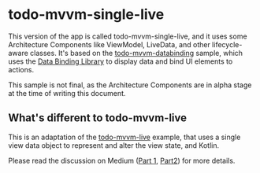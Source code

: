 # todo-mvvm-single-live

This version of the app is called todo-mvvm-single-live, and it uses some Architecture Components like ViewModel, LiveData, and other lifecycle-aware classes. It's based on the [todo-mvvm-databinding](https://github.com/googlesamples/android-architecture/tree/todo-mvvm-databinding/) sample, which uses the [Data Binding Library](http://developer.android.com/tools/data-binding/guide.html#data_objects) to display data and bind UI elements to actions.

This sample is not final, as the Architecture Components are in alpha stage at the time of writing this document.

## What's different to todo-mvvm-live
This is an adaptation of the [todo-mvvm-live](https://github.com/googlesamples/android-architecture/tree/dev-todo-mvvm-live) example, that uses a single view data object to represent and alter the view state, and Kotlin.

Please read the discussion on Medium ([Part 1](https://medium.com/@simon.joecks/android-architecture-components-mvvm-part-1-1bd138959535), [Part2](https://medium.com/@simon.joecks/android-architecture-components-mvvm-part-2-34ea2470bd9c)) for more details.
